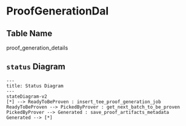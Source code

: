 # ProofGenerationDal

## Table Name

proof_generation_details

## `status` Diagram

```mermaid
---
title: Status Diagram
---
stateDiagram-v2
[*] --> ReadyToBeProven : insert_tee_proof_generation_job
ReadyToBeProven --> PickedByProver : get_next_batch_to_be_proven
PickedByProver --> Generated : save_proof_artifacts_metadata
Generated --> [*]

```
